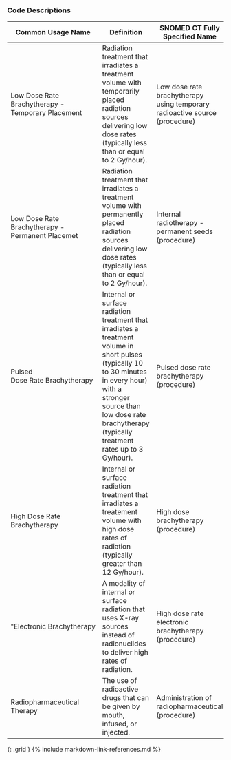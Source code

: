 
### Code Descriptions

| **Common Usage Name**  | **Definition**|  **SNOMED CT Fully Specified Name**  | **SNOMED CT Concept ID**|
| ----------------- | ----------------------------- | ------------------------------ | ----------------------------- | 
| Low Dose Rate Brachytherapy - Temporary Placement | Radiation treatment that irradiates a treatment volume with temporarily placed radiation sources delivering low dose rates (typically less than or equal to 2 Gy/hour).  |  Low dose rate brachytherapy using temporary radioactive source (procedure)  | 1156708005 |
| Low Dose Rate Brachytherapy - Permanent Placemet | Radiation treatment that irradiates a treatment volume with permanently placed radiation sources delivering low dose rates (typically less than or equal to 2 Gy/hour).  |  Internal radiotherapy - permanent seeds (procedure) | 169359004 |
| Pulsed Dose Rate Brachytherapy | Internal or surface radiation treatment that irradiates a treatment volume in short pulses (typically 10 to 30 minutes in every hour) with a stronger source than low dose rate brachytherapy (typically treatment rates up to 3 Gy/hour).  | Pulsed dose rate brachytherapy (procedure)   | 1156384006 |
| High Dose Rate Brachytherapy | Internal or surface radiation treatment that irradiates a treatement volume with high dose rates of radiation (typically greater than 12 Gy/hour).  | High dose brachytherapy (procedure)    | 394902000|
| "Electronic Brachytherapy | A modality of internal or surface radiation that uses X-ray sources instead of radionuclides to deliver high rates of radiation.  | High dose rate electronic brachytherapy (procedure)  | 438629002 |
| Radiopharmaceutical Therapy | The use of radioactive drugs that can be given by mouth, infused, or injected.  | Administration of radiopharmaceutical (procedure)  | 440252007 |
{: .grid }
{% include markdown-link-references.md %}

